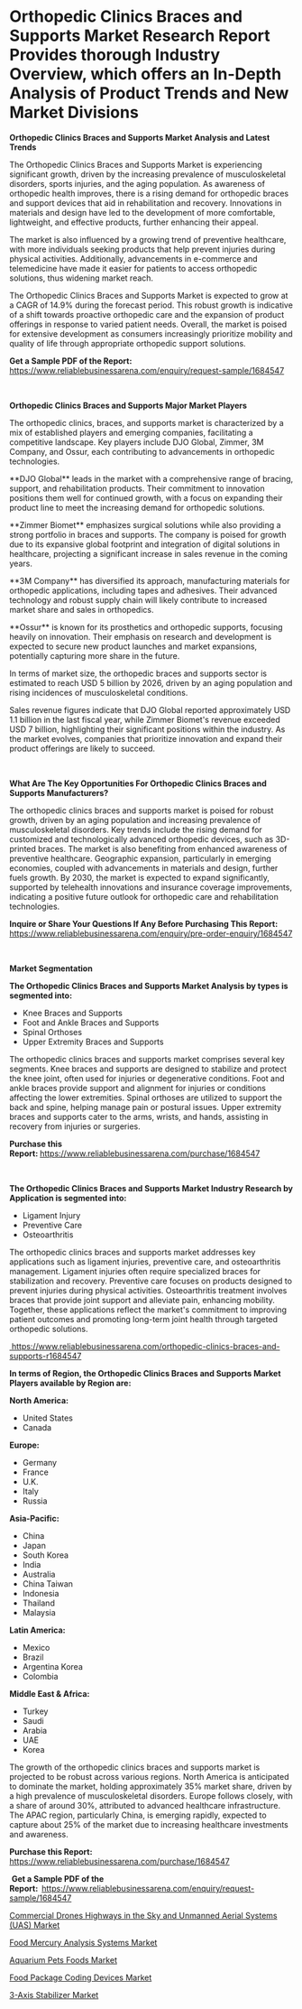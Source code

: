 <p><h1>Orthopedic Clinics Braces and Supports Market Research Report Provides thorough Industry Overview, which offers an In-Depth Analysis of Product Trends and New Market Divisions</h1></p><p><strong>Orthopedic Clinics Braces and Supports Market Analysis and Latest Trends</strong></p>
<p><p>The Orthopedic Clinics Braces and Supports Market is experiencing significant growth, driven by the increasing prevalence of musculoskeletal disorders, sports injuries, and the aging population. As awareness of orthopedic health improves, there is a rising demand for orthopedic braces and support devices that aid in rehabilitation and recovery. Innovations in materials and design have led to the development of more comfortable, lightweight, and effective products, further enhancing their appeal.</p><p>The market is also influenced by a growing trend of preventive healthcare, with more individuals seeking products that help prevent injuries during physical activities. Additionally, advancements in e-commerce and telemedicine have made it easier for patients to access orthopedic solutions, thus widening market reach.</p><p>The Orthopedic Clinics Braces and Supports Market is expected to grow at a CAGR of 14.9% during the forecast period. This robust growth is indicative of a shift towards proactive orthopedic care and the expansion of product offerings in response to varied patient needs. Overall, the market is poised for extensive development as consumers increasingly prioritize mobility and quality of life through appropriate orthopedic support solutions.</p></p>
<p><strong>Get a Sample PDF of the Report:&nbsp;</strong> <a href="https://www.reliablebusinessarena.com/enquiry/request-sample/1684547?utm_campaign=1332&utm_medium=2&utm_source=Github&utm_content=ia&utm_term=16102024&utm_id=orthopedic-clinics-braces-and-supports">https://www.reliablebusinessarena.com/enquiry/request-sample/1684547</a></p>
<p>&nbsp;</p>
<p><strong>Orthopedic Clinics Braces and Supports Major Market Players</strong></p>
<p><p>The orthopedic clinics, braces, and supports market is characterized by a mix of established players and emerging companies, facilitating a competitive landscape. Key players include DJO Global, Zimmer, 3M Company, and Ossur, each contributing to advancements in orthopedic technologies.</p><p>**DJO Global** leads in the market with a comprehensive range of bracing, support, and rehabilitation products. Their commitment to innovation positions them well for continued growth, with a focus on expanding their product line to meet the increasing demand for orthopedic solutions.</p><p>**Zimmer Biomet** emphasizes surgical solutions while also providing a strong portfolio in braces and supports. The company is poised for growth due to its expansive global footprint and integration of digital solutions in healthcare, projecting a significant increase in sales revenue in the coming years.</p><p>**3M Company** has diversified its approach, manufacturing materials for orthopedic applications, including tapes and adhesives. Their advanced technology and robust supply chain will likely contribute to increased market share and sales in orthopedics.</p><p>**Ossur** is known for its prosthetics and orthopedic supports, focusing heavily on innovation. Their emphasis on research and development is expected to secure new product launches and market expansions, potentially capturing more share in the future.</p><p>In terms of market size, the orthopedic braces and supports sector is estimated to reach USD 5 billion by 2026, driven by an aging population and rising incidences of musculoskeletal conditions.</p><p>Sales revenue figures indicate that DJO Global reported approximately USD 1.1 billion in the last fiscal year, while Zimmer Biomet's revenue exceeded USD 7 billion, highlighting their significant positions within the industry. As the market evolves, companies that prioritize innovation and expand their product offerings are likely to succeed.</p></p>
<p>&nbsp;</p>
<p><strong>What Are The Key Opportunities For Orthopedic Clinics Braces and Supports Manufacturers?</strong></p>
<p><p>The orthopedic clinics braces and supports market is poised for robust growth, driven by an aging population and increasing prevalence of musculoskeletal disorders. Key trends include the rising demand for customized and technologically advanced orthopedic devices, such as 3D-printed braces. The market is also benefiting from enhanced awareness of preventive healthcare. Geographic expansion, particularly in emerging economies, coupled with advancements in materials and design, further fuels growth. By 2030, the market is expected to expand significantly, supported by telehealth innovations and insurance coverage improvements, indicating a positive future outlook for orthopedic care and rehabilitation technologies.</p></p>
<p><strong>Inquire or Share Your Questions If Any Before Purchasing This Report:</strong> <a href="https://www.reliablebusinessarena.com/enquiry/pre-order-enquiry/1684547?utm_campaign=1332&utm_medium=2&utm_source=Github&utm_content=ia&utm_term=16102024&utm_id=orthopedic-clinics-braces-and-supports">https://www.reliablebusinessarena.com/enquiry/pre-order-enquiry/1684547</a></p>
<p>&nbsp;</p>
<p><strong>Market Segmentation</strong></p>
<p><strong>The Orthopedic Clinics Braces and Supports Market Analysis by types is segmented into:</strong></p>
<p><ul><li>Knee Braces and Supports</li><li>Foot and Ankle Braces and Supports</li><li>Spinal Orthoses</li><li>Upper Extremity Braces and Supports</li></ul></p>
<p><p>The orthopedic clinics braces and supports market comprises several key segments. Knee braces and supports are designed to stabilize and protect the knee joint, often used for injuries or degenerative conditions. Foot and ankle braces provide support and alignment for injuries or conditions affecting the lower extremities. Spinal orthoses are utilized to support the back and spine, helping manage pain or postural issues. Upper extremity braces and supports cater to the arms, wrists, and hands, assisting in recovery from injuries or surgeries.</p></p>
<p><strong>Purchase this Report:&nbsp;</strong><a href="https://www.reliablebusinessarena.com/purchase/1684547?utm_campaign=1332&utm_medium=2&utm_source=Github&utm_content=ia&utm_term=16102024&utm_id=orthopedic-clinics-braces-and-supports">https://www.reliablebusinessarena.com/purchase/1684547</a></p>
<p>&nbsp;</p>
<p><strong>The Orthopedic Clinics Braces and Supports Market Industry Research by Application is segmented into:</strong></p>
<p><ul><li>Ligament Injury</li><li>Preventive Care</li><li>Osteoarthritis</li></ul></p>
<p><p>The orthopedic clinics braces and supports market addresses key applications such as ligament injuries, preventive care, and osteoarthritis management. Ligament injuries often require specialized braces for stabilization and recovery. Preventive care focuses on products designed to prevent injuries during physical activities. Osteoarthritis treatment involves braces that provide joint support and alleviate pain, enhancing mobility. Together, these applications reflect the market's commitment to improving patient outcomes and promoting long-term joint health through targeted orthopedic solutions.</p></p>
<p><a href="https://www.reliablebusinessarena.com/orthopedic-clinics-braces-and-supports-r1684547?utm_campaign=1332&utm_medium=2&utm_source=Github&utm_content=ia&utm_term=16102024&utm_id=orthopedic-clinics-braces-and-supports">&nbsp;https://www.reliablebusinessarena.com/orthopedic-clinics-braces-and-supports-r1684547</a></p>
<p><strong>In terms of Region, the Orthopedic Clinics Braces and Supports Market Players available by Region are:</strong></p>
<p>
    <p> <strong> North America: </strong>
        <ul>
            <li>United States</li>
            <li>Canada</li>
        </ul>
        </p> 
    <p> <strong> Europe: </strong>
        <ul>
            <li>Germany</li>
            <li>France</li>
            <li>U.K.</li>
            <li>Italy</li>
            <li>Russia</li>
        </ul>
        </p> 
    <p> <strong> Asia-Pacific: </strong>
        <ul>
            <li>China</li>
            <li>Japan</li>
            <li>South Korea</li>
            <li>India</li>
            <li>Australia</li>
            <li>China Taiwan</li>
            <li>Indonesia</li>
            <li>Thailand</li>
            <li>Malaysia</li>
        </ul>
        </p> 
    <p> <strong> Latin America: </strong>
        <ul>
            <li>Mexico</li>
            <li>Brazil</li>
            <li>Argentina Korea</li>
            <li>Colombia</li>
        </ul>
        </p> 
    <p> <strong> Middle East & Africa: </strong>
        <ul>
            <li>Turkey</li>
            <li>Saudi</li>
            <li>Arabia</li>
            <li>UAE</li>
            <li>Korea</li>
        </ul>
    </p>
    </p>
<p><p>The growth of the orthopedic clinics braces and supports market is projected to be robust across various regions. North America is anticipated to dominate the market, holding approximately 35% market share, driven by a high prevalence of musculoskeletal disorders. Europe follows closely, with a share of around 30%, attributed to advanced healthcare infrastructure. The APAC region, particularly China, is emerging rapidly, expected to capture about 25% of the market due to increasing healthcare investments and awareness.</p></p>
<p><strong>Purchase this Report: </strong><a href="https://www.reliablebusinessarena.com/purchase/1684547?utm_campaign=1332&utm_medium=2&utm_source=Github&utm_content=ia&utm_term=16102024&utm_id=orthopedic-clinics-braces-and-supports">https://www.reliablebusinessarena.com/purchase/1684547</a></p>
<p>&nbsp;<strong>Get a Sample PDF of the Report:&nbsp;&nbsp;</strong><a href="https://www.reliablebusinessarena.com/enquiry/request-sample/1684547?utm_campaign=1332&utm_medium=2&utm_source=Github&utm_content=ia&utm_term=16102024&utm_id=orthopedic-clinics-braces-and-supports">https://www.reliablebusinessarena.com/enquiry/request-sample/1684547</a></p>
<p><strong></strong></p>
<p><p><a href="https://github.com/vimar16th/Market-Research-Report-List-6/blob/main/commercial-drones-highways-in-the-sky-and-unmanned-aerial-systems-uas-market.md?utm_campaign=1332&utm_medium=2&utm_source=Github&utm_content=ia&utm_term=16102024&utm_id=orthopedic-clinics-braces-and-supports">Commercial Drones Highways in the Sky and Unmanned Aerial Systems (UAS) Market</a></p><p><a href="https://www.linkedin.com/pulse/emerging-trends-food-mercury-analysis-systems-market-detailed-c6dqc?trk=public_post_embed_feed-article-content&utm_campaign=1332&utm_medium=2&utm_source=Github&utm_content=ia&utm_term=16102024&utm_id=orthopedic-clinics-braces-and-supports">Food Mercury Analysis Systems Market</a></p><p><a href="https://www.linkedin.com/pulse/global-aquarium-pets-foods-market-focus-product-type-staplesupplements-xfbjc?trk=public_post_embed_feed-article-content&utm_campaign=1332&utm_medium=2&utm_source=Github&utm_content=ia&utm_term=16102024&utm_id=orthopedic-clinics-braces-and-supports">Aquarium Pets Foods Market</a></p><p><a href="https://www.linkedin.com/pulse/influencing-factors-food-package-coding-devices-market-insights-r4uac?trk=public_post_embed_feed-article-content&utm_campaign=1332&utm_medium=2&utm_source=Github&utm_content=ia&utm_term=16102024&utm_id=orthopedic-clinics-braces-and-supports">Food Package Coding Devices Market</a></p><p><a href="https://github.com/pipanbrxr/Market-Research-Report-List-1/blob/main/3-axis-stabilizer-market.md?utm_campaign=1332&utm_medium=2&utm_source=Github&utm_content=ia&utm_term=16102024&utm_id=orthopedic-clinics-braces-and-supports">3-Axis Stabilizer Market</a></p></p>